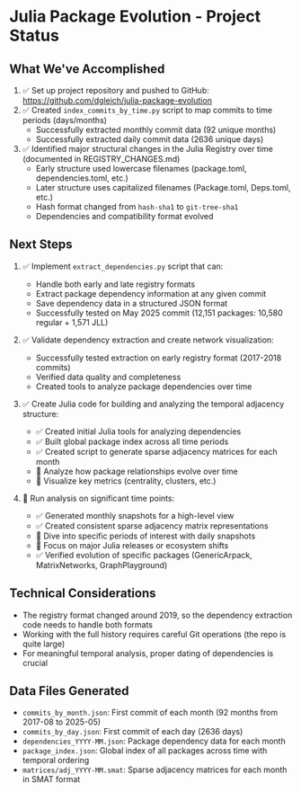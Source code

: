 # Julia Package Evolution - Project Status

## What We've Accomplished

1. ✅ Set up project repository and pushed to GitHub: https://github.com/dgleich/julia-package-evolution
2. ✅ Created `index_commits_by_time.py` script to map commits to time periods (days/months)
    - Successfully extracted monthly commit data (92 unique months)
    - Successfully extracted daily commit data (2636 unique days)
3. ✅ Identified major structural changes in the Julia Registry over time (documented in REGISTRY_CHANGES.md)
    - Early structure used lowercase filenames (package.toml, dependencies.toml, etc.)
    - Later structure uses capitalized filenames (Package.toml, Deps.toml, etc.)
    - Hash format changed from `hash-sha1` to `git-tree-sha1`
    - Dependencies and compatibility format evolved

## Next Steps

1. ✅ Implement `extract_dependencies.py` script that can:
   - Handle both early and late registry formats
   - Extract package dependency information at any given commit
   - Save dependency data in a structured JSON format
   - Successfully tested on May 2025 commit (12,151 packages: 10,580 regular + 1,571 JLL)

2. ✅ Validate dependency extraction and create network visualization:
   - Successfully tested extraction on early registry format (2017-2018 commits)
   - Verified data quality and completeness
   - Created tools to analyze package dependencies over time

3. ✅ Create Julia code for building and analyzing the temporal adjacency structure:
   - ✅ Created initial Julia tools for analyzing dependencies
   - ✅ Built global package index across all time periods
   - ✅ Created script to generate sparse adjacency matrices for each month
   - 📝 Analyze how package relationships evolve over time
   - 📝 Visualize key metrics (centrality, clusters, etc.)

4. 🔄 Run analysis on significant time points:
   - ✅ Generated monthly snapshots for a high-level view
   - ✅ Created consistent sparse adjacency matrix representations
   - 📝 Dive into specific periods of interest with daily snapshots
   - 📝 Focus on major Julia releases or ecosystem shifts
   - ✅ Verified evolution of specific packages (GenericArpack, MatrixNetworks, GraphPlayground)

## Technical Considerations

- The registry format changed around 2019, so the dependency extraction code needs to handle both formats
- Working with the full history requires careful Git operations (the repo is quite large)
- For meaningful temporal analysis, proper dating of dependencies is crucial

## Data Files Generated

- `commits_by_month.json`: First commit of each month (92 months from 2017-08 to 2025-05)
- `commits_by_day.json`: First commit of each day (2636 days)
- `dependencies_YYYY-MM.json`: Package dependency data for each month
- `package_index.json`: Global index of all packages across time with temporal ordering
- `matrices/adj_YYYY-MM.smat`: Sparse adjacency matrices for each month in SMAT format